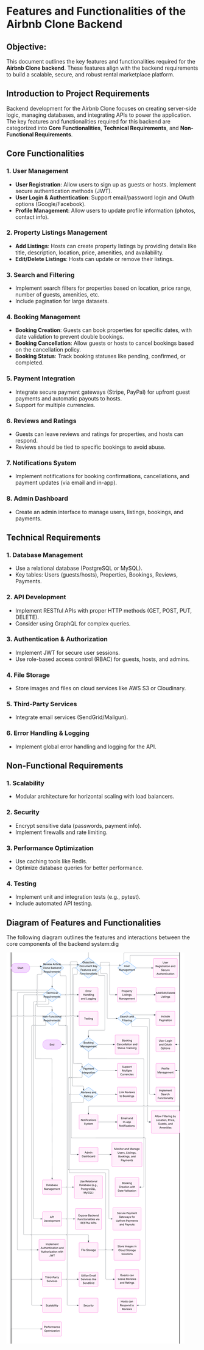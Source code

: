 # Features and Functionalities of the Airbnb Clone Backend

## Objective:
This document outlines the key features and functionalities required for the **Airbnb Clone backend**. These features align with the backend requirements to build a scalable, secure, and robust rental marketplace platform.



##  **Introduction to Project Requirements**
Backend development for the Airbnb Clone focuses on creating server-side logic, managing databases, and integrating APIs to power the application. The key features and functionalities required for this backend are categorized into **Core Functionalities**, **Technical Requirements**, and **Non-Functional Requirements**.


## **Core Functionalities**

### 1. **User Management**
   - **User Registration**: Allow users to sign up as guests or hosts. Implement secure authentication methods (JWT).
   - **User Login & Authentication**: Support email/password login and OAuth options (Google/Facebook).
   - **Profile Management**: Allow users to update profile information (photos, contact info).

### 2. **Property Listings Management**
   - **Add Listings**: Hosts can create property listings by providing details like title, description, location, price, amenities, and availability.
   - **Edit/Delete Listings**: Hosts can update or remove their listings.

### 3. **Search and Filtering**
   - Implement search filters for properties based on location, price range, number of guests, amenities, etc.
   - Include pagination for large datasets.

### 4. **Booking Management**
   - **Booking Creation**: Guests can book properties for specific dates, with date validation to prevent double bookings.
   - **Booking Cancellation**: Allow guests or hosts to cancel bookings based on the cancellation policy.
   - **Booking Status**: Track booking statuses like pending, confirmed, or completed.

### 5. **Payment Integration**
   - Integrate secure payment gateways (Stripe, PayPal) for upfront guest payments and automatic payouts to hosts.
   - Support for multiple currencies.

### 6. **Reviews and Ratings**
   - Guests can leave reviews and ratings for properties, and hosts can respond.
   - Reviews should be tied to specific bookings to avoid abuse.

### 7. **Notifications System**
   - Implement notifications for booking confirmations, cancellations, and payment updates (via email and in-app).

### 8. **Admin Dashboard**
   - Create an admin interface to manage users, listings, bookings, and payments.


##  **Technical Requirements**

### 1. **Database Management**
   - Use a relational database (PostgreSQL or MySQL).
   - Key tables: Users (guests/hosts), Properties, Bookings, Reviews, Payments.

### 2. **API Development**
   - Implement RESTful APIs with proper HTTP methods (GET, POST, PUT, DELETE).
   - Consider using GraphQL for complex queries.

### 3. **Authentication & Authorization**
   - Implement JWT for secure user sessions.
   - Use role-based access control (RBAC) for guests, hosts, and admins.

### 4. **File Storage**
   - Store images and files on cloud services like AWS S3 or Cloudinary.

### 5. **Third-Party Services**
   - Integrate email services (SendGrid/Mailgun).

### 6. **Error Handling & Logging**
   - Implement global error handling and logging for the API.


##  **Non-Functional Requirements**

### 1. **Scalability**
   - Modular architecture for horizontal scaling with load balancers.

### 2. **Security**
   - Encrypt sensitive data (passwords, payment info).
   - Implement firewalls and rate limiting.

### 3. **Performance Optimization**
   - Use caching tools like Redis.
   - Optimize database queries for better performance.

### 4. **Testing**
   - Implement unit and integration tests (e.g., pytest).
   - Include automated API testing.


##  **Diagram of Features and Functionalities**
The following diagram outlines the features and interactions between the core components of the backend system:dig

![Feature Flowchart](./feature-flowchart.png)

